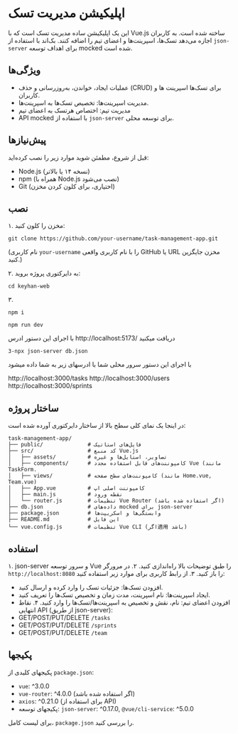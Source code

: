 # اپلیکیشن مدیریت تسک

این یک اپلیکیشن ساده مدیریت تسک است که با Vue.js ساخته شده است. به کاربران اجازه می‌دهد تسک‌ها، اسپرینت‌ها و اعضای تیم را اضافه کنند. بک‌اند با استفاده از `json-server` برای اهداف توسعه mocked شده است.

## ویژگی‌ها
- عملیات ایجاد، خواندن، به‌روزرسانی و حذف (CRUD)  برای تسک‌ها اسپرینت ها و کاربران.
- مدیریت اسپرینت‌ها:  تخصیص تسک‌ها به اسپرینت‌ها.
- مدیریت تیم: اختصاص هرتسک به اعضای تیم
- API mocked با استفاده از `json-server` برای توسعه محلی.

## پیش‌نیازها
قبل از شروع، مطمئن شوید موارد زیر را نصب کرده‌اید:
- Node.js (نسخه ۱۴ یا بالاتر)
- npm (همراه با Node.js نصب می‌شود)
- Git (اختیاری، برای کلون کردن مخزن)

## نصب
۱. مخزن را کلون کنید:
   ```
   git clone https://github.com/your-username/task-management-app.git
   ```
   (نام کاربری `your-username` را با نام کاربری واقعی GitHub یا URL مخزن جایگزین کنید.)

۲. به دایرکتوری پروژه بروید:
   ```
   cd keyhan-web
   ```

۳. 
```
npm i 
```

```
npm run dev
```
با اجرای این دستور ادرس http://localhost:5173/ دریافت میکنید
```
3-npx json-server db.json
```
با اجرای این دستور سرور محلی شما با ادرسهای زیر به شما داده میشود

http://localhost:3000/tasks
http://localhost:3000/users
http://localhost:3000/sprints

## ساختار پروژه
در اینجا یک نمای کلی سطح بالا از ساختار دایرکتوری آورده شده است:
```
task-management-app/
├── public/              # فایل‌های استاتیک
├── src/                 # کد منبع Vue.js
│   ├── assets/          # تصاویر، استایل‌ها و غیره
│   ├── components/      # کامپوننت‌های قابل استفاده مجدد Vue (مانند TaskForm.
│   ├── views/           # کامپوننت‌های سطح صفحه (مانند Home.vue, Team.vue)
│   ├── App.vue          # کامپوننت اصلی اپ
│   ├── main.js          # نقطه ورود
│   └── router.js        # تنظیمات Vue Router (اگر استفاده شده باشد)
├── db.json              # داده‌های mocked برای json-server
├── package.json         # وابستگی‌ها و اسکریپت‌ها
├── README.md            # این فایل
└── vue.config.js        # تنظیمات Vue CLI (اگر適用 باشد)
```

## استفاده
۱. json-server و سرور توسعه Vue را طبق توضیحات بالا راه‌اندازی کنید.
۲. در مرورگر `http://localhost:8080` را باز کنید.
۳. از رابط کاربری برای موارد زیر استفاده کنید:
   - افزودن تسک‌ها: جزئیات تسک را وارد کرده و ارسال کنید.
   - ایجاد اسپرینت‌ها: نام اسپرینت، مدت زمان و تخصیص تسک‌ها را تعریف کنید.
   - افزودن اعضای تیم: نام، نقش و تخصیص به اسپرینت‌ها/تسک‌ها را وارد کنید.
۴. نقاط انتهایی API (از طریق json-server):
   - GET/POST/PUT/DELETE `/tasks`
   - GET/POST/PUT/DELETE `/sprints`
   - GET/POST/PUT/DELETE `/team`

## پکیجها
پکیجهای کلیدی از `package.json`:
- `vue`: ^3.0.0 
- `vue-router`: ^4.0.0 (اگر استفاده شده باشد)
- `axios`: ^0.21.0 (برای استفاده از API)
- پکیجهای توسعه: `json-server`: ^0.17.0, `@vue/cli-service`: ^5.0.0

برای لیست کامل، `package.json` را بررسی کنید.



